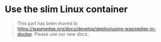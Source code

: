 # Use the slim Linux container

> This part has been moved to  <https://wasmedge.org/docs/develop/deploy/using-wasmedge-in-docker>. Please use our new docs..
